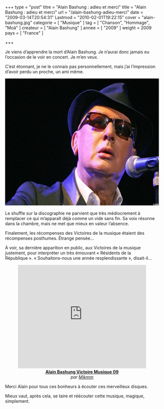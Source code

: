 +++
type = "post"
titre = "Alain Bashung : adieu et merci"
title = "Alain Bashung : adieu et merci"
url = "/alain-bashung-adieu-merci"
date = "2009-03-14T20:54:31"
Lastmod = "2010-02-01T19:22:15"
cover = "alain-bashung.jpg"
categorie = [ "Musique" ]
tag = [ "Chanson", "Hommage", "Moâ" ]
createur = [ "Alain Bashung" ]
annee = [ "2009" ]
weight = 2009
pays = [ "France" ]

+++

<p>Je viens d&rsquo;apprendre la mort d&rsquo;Alain Bashung. Je n&rsquo;aurai donc jamais eu l&rsquo;occasion de le voir en concert. Je m&rsquo;en veux.</p>
<p>C&rsquo;est étonnant, je ne le connais pas personnellement, mais j&rsquo;ai l&rsquo;impression d&rsquo;avoir perdu un proche, un ami même.</p>
<div style="text-align: center;"><img src="alain_bashung.jpg" border="0" alt="alain_bashung" width="600" height="416" /></div>
<p>Le shuffle sur la discographie ne parvient que très médiocrement à remplacer ce qui m&rsquo;apparaît déjà comme un vide sans fin. Sa voix résonne dans la chambre, mais ne met que mieux en valeur l&rsquo;absence.</p>
<p>Finalement, les récompenses des Victoires de la musique étaient des récompenses posthumes. Étrange pensée&#8230;</p>
<p>À voir, sa dernière apparition en public, aux Victoires de la musique justement, pour interpréter un très émouvant &laquo;&nbsp;Résidents de la République&nbsp;&raquo;. &laquo;&nbsp;Souhaitons-nous une année resplendissante&nbsp;&raquo;, disait-il&#8230;</p>
<div style="text-align: center;"><object classid="clsid:d27cdb6e-ae6d-11cf-96b8-444553540000" width="420" height="339" codebase="http://download.macromedia.com/pub/shockwave/cabs/flash/swflash.cab#version=6,0,40,0"><param name="allowFullScreen" value="true" /><param name="allowScriptAccess" value="always" /><param name="src" value="http://www.dailymotion.com/swf/x8j25f" /><param name="allowfullscreen" value="true" /><embed type="application/x-shockwave-flash" width="420" height="339" src="http://www.dailymotion.com/swf/x8j25f" allowscriptaccess="always" allowfullscreen="true"></embed></object><br />
<strong><a href="http://www.dailymotion.com/swf/x8j25f">Alain Bashung Victoire Musique 09</a></strong><br />
<em>par <a href="http://www.dailymotion.com/Mikmm">Mikmm</a></em></div>
<p>
<p>Merci Alain pour tous ces bonheurs à écouter ces merveilleux disques.</p>
<p>Mieux vaut, après cela, se taire et réécouter cette musique, magique, simplement.</p>

